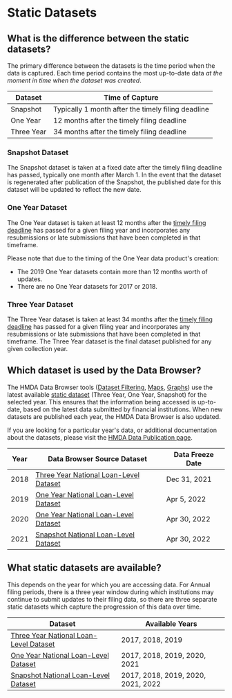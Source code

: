 # Static Datasets

## What is the difference between the static datasets?
The primary difference between the datasets is the time period when the data is captured. Each time period contains the most up-to-date data _at the moment in time when the dataset was created_.

|Dataset|Time of Capture|
|---|---|
|Snapshot | Typically 1 month after the timely filing deadline |
|One Year | 12 months after the timely filing deadline |
|Three Year | 34 months after the timely filing deadline |

### Snapshot Dataset
The Snapshot dataset is taken at a fixed date after the timely filing deadline has passed, typically one month after March 1. In the event that the dataset is regenerated after publication of the Snapshot, the published date for this dataset will be updated to reflect the new date. 

### One Year Dataset
The One Year dataset is taken at least 12 months after the [timely filing deadline](/documentation/faq/data-collection-timelines#annual-filing-period-dates) has passed for a given filing year and incorporates any resubmissions or late submissions that have been completed in that timeframe.   
 
Please note that due to the timing of the One Year data product's creation:

- The 2019 One Year datasets contain more than 12 months worth of updates.
- There are no One Year datasets for 2017 or 2018.

### Three Year Dataset
The Three Year dataset is taken at least 34 months after the [timely filing deadline](/documentation/faq/data-collection-timelines#annual-filing-period-dates) has passed for a given filing year and incorporates any resubmissions or late submissions that have been completed in that timeframe. The Three Year dataset is the final dataset published for any given collection year.

## Which dataset is used by the Data Browser?
The HMDA Data Browser tools ([Dataset Filtering](https://ffiec.cfpb.gov/data-browser/data/), [Maps](https://ffiec.cfpb.gov/data-browser/maps/), [Graphs](https://ffiec.cfpb.gov/data-browser/graphs/quarterly/)) use the latest available [static dataset](https://ffiec.cfpb.gov/data-publication/) (Three Year, One Year, Snapshot) for the selected year.  This ensures that the information being accessed is up-to-date, based on the latest data submitted by financial institutions. When new datasets are published each year, the HMDA Data Browser is also updated.

If you are looking for a particular year's data, or additional documentation about the datasets, please visit the [HMDA Data Publication page](https://ffiec.cfpb.gov/data-publication/).

| Year | Data Browser Source Dataset | Data Freeze Date |
|---|---|---|
|2018|[Three Year National Loan-Level Dataset](https://ffiec.cfpb.gov/data-publication/three-year-national-loan-level-dataset/2018)|Dec 31, 2021|
|2019|[One Year National Loan-Level Dataset](https://ffiec.cfpb.gov/data-publication/one-year-national-loan-level-dataset/2019)|Apr 5, 2022|
|2020|[One Year National Loan-Level Dataset](https://ffiec.cfpb.gov/data-publication/one-year-national-loan-level-dataset/2020)|Apr 30, 2022|
|2021|[Snapshot National Loan-Level Dataset](https://ffiec.cfpb.gov/data-publication/snapshot-national-loan-level-dataset/2021)|Apr 30, 2022|

## What static datasets are available?

This depends on the year for which you are accessing data.  For Annual filing periods, there is a three year window during which institutions may continue to submit updates to their filing data, so there are three separate static datasets which capture the progression of this data over time. 

| Dataset | Available Years |
|---|---|
| [Three Year National Loan-Level Dataset](https://ffiec.cfpb.gov/data-publication/three-year-national-loan-level-dataset/)|  2017, 2018, 2019|
| [One Year National Loan-Level Dataset](https://ffiec.cfpb.gov/data-publication/one-year-national-loan-level-dataset/)| 2017, 2018, 2019, 2020, 2021|
| [Snapshot National Loan-Level Dataset](https://ffiec.cfpb.gov/data-publication/snapshot-national-loan-level-dataset/)| 2017, 2018, 2019, 2020, 2021, 2022|